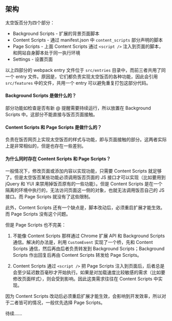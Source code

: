## 架构

太空饭否分为四个部分：

- Background Scripts - 扩展的背景页面脚本
- Content Scripts - 通过 manifest.json 中 `content_scripts` 部分声明的脚本
- Page Scripts - 上面 Content Scripts 通过 `<script />` 注入到页面的脚本，和网站自身脚本处于同一执行环境
- Settings - 设置页面

以上四部分的 webpack entry 文件位于 `src/entries` 目录中，而前三者共用了同一个 entry 文件。原因是，它们都负责实现太空饭否的各种功能，因此会引用 `src/features` 中的文件，共用一个 entry 可以避免重复打包这部分代码。

#### Background Scripts 是做什么的？

部分功能如检查是否有新 @ 提醒需要持续运行，所以放置在 Background Scripts 中。这部分不能直接与饭否页面接触。

#### Content Scripts 和 Page Scripts 是做什么的？

负责在饭否网页上实现太空饭否的样式与功能，即与页面接触的部分。这两者实际上是非常相似的，但是也存在一些差别。

#### 为什么同时存在 Content Scripts 和 Page Scripts？

一般情况下，修改页面或添加内容以实现功能，只需要 Content Scripts 就足够了。但是太空饭否某些功能必须调用饭否页面的 JS 接口才可以实现（比如要用到 jQuery 和 YUI 来禁用掉饭否原有的一些功能）。但是 Content Scripts 是在一个隔离的环境中执行的，无法访问页面这一侧的对象，也就无法调用饭否自己的 JS 接口。而 Page Scripts 就没有了这些限制。

此外，Content Scripts 还有一个缺点是，脚本改动后，必须重启扩展才能生效。而 Page Scripts 没有这个问题。

但是 Page Scripts 也不完美：

1. 不能像 Content Scripts 那样通过 Chrome 扩展 API 和 Background Scripts 通信。解决的办法是，利用 `CustomEvent` 实现了一个桥，先和 Content Scripts 通信，然后再由后者负责转发到 Background Scripts；Background Scripts 作出回复后再由 Content Scripts 转发给 Page Scripts。

2. Content Scripts 通过 `<script />` 把 Page Scripts 注入到页面后，后者总是会至少延迟数百毫秒才开始执行。如果是对加载速度比较敏感的需求（比如要修改页面样式），则会受到影响。因此这类需求往往在 Content Scripts 中实现。

因为 Content Scripts 改动后必须重启扩展才能生效，会影响到开发效率，所以对于二者皆可的情况，一般优先选择 Page Scripts。

待续……
